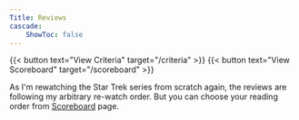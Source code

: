 ```yaml
---
Title: Reviews
cascade:
    ShowToc: false
---
```


{{< button text="View Criteria" target="/criteria" >}}
{{< button text="View Scoreboard" target="/scoreboard" >}}

As I'm rewatching the Star Trek series from scratch again, the reviews are following my arbitrary re-watch order. But you can choose your reading order from [Scoreboard](/scoreboard) page.

